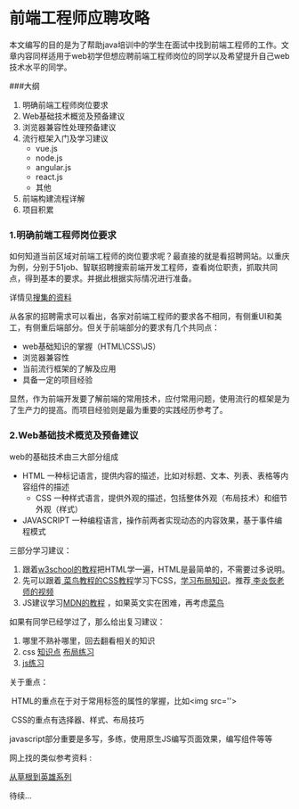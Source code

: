 # 前端工程师应聘攻略

本文编写的目的是为了帮助java培训中的学生在面试中找到前端工程师的工作。文章内容同样适用于web初学但想应聘前端工程师岗位的同学以及希望提升自己web技术水平的同学。

###大纲

1. 明确前端工程师岗位要求
2. Web基础技术概览及预备建议
3. 浏览器兼容性处理预备建议
4. 流行框架入门及学习建议
   - vue.js
   - node.js
   - angular.js
   - react.js
   - 其他
5. 前端构建流程详解
6. 项目积累



### 1.明确前端工程师岗位要求

如何知道当前区域对前端工程师的岗位要求呢？最直接的就是看招聘网站。以重庆为例，分别于51job、智联招聘搜索前端开发工程师，查看岗位职责，抓取共同点，得到基本的要求。并据此根据实际情况进行准备。

详情见[搜集的资料](webdev_reqirement.md)

从各家的招聘需求可以看出，各家对前端工程师的要求各不相同，有侧重UI和美工，有侧重后端部分。但关于前端部分的要求有几个共同点：

- web基础知识的掌握（HTML\CSS\JS）
- 浏览器兼容性
- 当前流行框架的了解及应用
- 具备一定的项目经验

显然，作为前端开发要了解前端的常用技术，应付常用问题，使用流行的框架是为了生产力的提高。而项目经验则是最为重要的实践经历参考了。

### 2.Web基础技术概览及预备建议

web的基础技术由三大部分组成

- HTML 		一种标记语言，提供内容的描述，比如对标题、文本、列表、表格等内容组件的描述
  - CSS          一种样式语言，提供外观的描述，包括整体外观（布局技术）和细节外观（样式）
- JAVASCRIPT    一种编程语言，操作前两者实现动态的内容效果，基于事件编程模式

三部分学习建议：

1. 跟着[w3school的教程](http://www.w3school.com.cn/html/index.asp)把HTML学一遍，HTML是最简单的，不需要过多说明。
2. 先可以跟着[ 菜鸟教程的CSS教程](http://www.runoob.com/css/css-tutorial.html)学习下CSS，[学习布局知识](http://zh.learnlayout.com/)。推荐[ 李炎恢老师的视频](http://study.163.com/course/introduction/1003005.htm)
3. JS建议学习[MDN的教程](https://developer.mozilla.org/zh-CN/docs/Web/JavaScript) ，如果英文实在困难，再考虑[菜鸟](http://www.runoob.com/js/js-tutorial.html)

如果有同学已经学过了，那么给出复习建议：

1. 哪里不熟补哪里，回去翻看相关的知识
2. css [知识点](http://www.imooc.com/article/2235) [布局练习](http://www.jianshu.com/p/b314f9915a00)   
3. [js练习](http://www.mhero.com/) 

关于重点：

​	HTML的重点在于对于常用标签的属性的掌握，比如\<img src=''>

​	CSS的重点有选择器、样式、布局技巧

​	javascript部分重要是多写，多练，使用原生JS编写页面效果，编写组件等等

网上找的类似参考资料 : 

[从草根到英雄系列](http://www.jianshu.com/p/8e639ae10dfe)

待续...